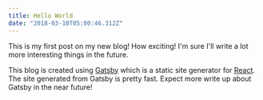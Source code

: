 ```yaml
---
title: Hello World
date: "2018-03-10T05:00:46.312Z"
---
```


This is my first post on my new blog! How exciting!
I'm sure I'll write a lot more interesting things in the future.

This blog is created using [Gatsby](https://www.gatsbyjs.org) which
is a static site generator for [React](https://reactjs.org). The site
generated from Gatsby is pretty fast. Expect more write up about Gatsby
in the near future!

